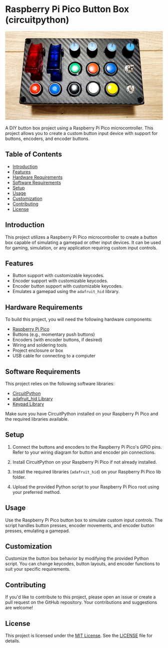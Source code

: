 # Raspberry Pi Pico Button Box (circuitpython)

![button-box](https://github.com/MoemenMostafa/Resources/blob/main/IMG_20230909_095557.jpg)

A DIY button box project using a Raspberry Pi Pico microcontroller. This project allows you to create a custom button input device with support for buttons, encoders, and encoder buttons.

## Table of Contents

- [Introduction](#introduction)
- [Features](#features)
- [Hardware Requirements](#hardware-requirements)
- [Software Requirements](#software-requirements)
- [Setup](#setup)
- [Usage](#usage)
- [Customization](#customization)
- [Contributing](#contributing)
- [License](#license)

## Introduction

This project utilizes a Raspberry Pi Pico microcontroller to create a button box capable of simulating a gamepad or other input devices. It can be used for gaming, simulation, or any application requiring custom input controls.

## Features

- Button support with customizable keycodes.
- Encoder support with customizable keycodes.
- Encoder button support with customizable keycodes.
- Emulates a gamepad using the `adafruit_hid` library.

## Hardware Requirements

To build this project, you will need the following hardware components:

- [Raspberry Pi Pico](https://www.raspberrypi.org/products/raspberry-pi-pico/)
- Buttons (e.g., momentary push buttons)
- Encoders (with encoder buttons, if desired)
- Wiring and soldering tools
- Project enclosure or box
- USB cable for connecting to a computer

## Software Requirements

This project relies on the following software libraries:

- [CircuitPython](https://circuitpython.org/)
- [adafruit_hid Library](https://circuitpython.readthedocs.io/projects/hid/en/latest/)
- [Keypad Library](https://circuitpython.readthedocs.io/projects/keypad/en/latest/)

Make sure you have CircuitPython installed on your Raspberry Pi Pico and the required libraries available.

## Setup

1. Connect the buttons and encoders to the Raspberry Pi Pico's GPIO pins. Refer to your wiring diagram for button and encoder pin connections.

2. Install CircuitPython on your Raspberry Pi Pico if not already installed.

3. Install the required libraries (`adafruit_hid`) on your Raspberry Pi Pico lib folder.

4. Upload the provided Python script to your Raspberry Pi Pico root using your preferred method.

## Usage

Use the Raspberry Pi Pico button box to simulate custom input controls. The script handles button presses, encoder movements, and encoder button presses, emulating a gamepad.

## Customization

Customize the button box behavior by modifying the provided Python script. You can change keycodes, button layouts, and encoder functions to suit your specific requirements.

## Contributing

If you'd like to contribute to this project, please open an issue or create a pull request on the GitHub repository. Your contributions and suggestions are welcome!

## License

This project is licensed under the [MIT License](LICENSE.md). See the [LICENSE](LICENSE.md) file for details.
